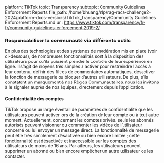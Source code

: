 platform: TikTok
topic: Transparency
subtopic: Community Guidelines Enforcement Reports
file_path: /home/bhuang/nlp/rag-race-challenge2-2024/platform-docs-versions/TikTok_Transparency/Community Guidelines Enforcement Reports.md
url: https://www.tiktok.com/transparency/fr-fr/community-guidelines-enforcement-2019-2/


### Responsabiliser la communauté via différents outils

En plus des technologies et des systèmes de modération mis en place (voir ci-dessous), de nombreuses fonctionnalités sont à la disposition des utilisateurs pour qu’ils puissent prendre le contrôle de leur expérience en ligne. Il s’agit de moyens très simples à activer pour restreindre l’accès à leur contenu, définir des filtres de commentaires automatiques, désactiver la fonction de messagerie ou bloquer d’autres utilisateurs. De plus, s’ils constatent un manquement à nos Règles Communautaires, nous les invitons à le signaler auprès de nos équipes, directement depuis l’application.

#### Confidentialité des comptes

TikTok propose un large éventail de paramètres de confidentialité que les utilisateurs peuvent activer lors de la création de leur compte ou à tout autre moment. Actuellement, concernant les comptes privés, seuls les abonnés autorisés peuvent visionner ou commenter les vidéos de l’utilisateur concerné ou lui envoyer un message direct. La fonctionnalité de messagerie peut être très simplement désactivée ou bien encore limitée ; cette fonctionnalité est désactivée et inaccessible sur les comptes des utilisateurs de moins de 16 ans. Par ailleurs, les utilisateurs peuvent supprimer un abonné ou bien encore empêcher un autre utilisateur de les contacter.